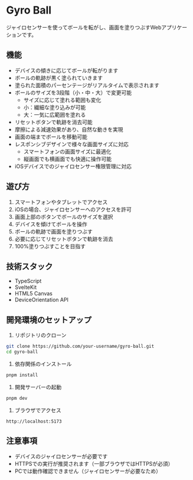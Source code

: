 # Gyro Ball

ジャイロセンサーを使ってボールを転がし、画面を塗りつぶすWebアプリケーションです。

## 機能

- デバイスの傾きに応じてボールが転がります
- ボールの軌跡が黒く塗られていきます
- 塗られた面積のパーセンテージがリアルタイムで表示されます
- ボールのサイズを3段階（小・中・大）で変更可能
  - サイズに応じて塗れる範囲も変化
  - 小：繊細な塗り込みが可能
  - 大：一気に広範囲を塗れる
- リセットボタンで軌跡を消去可能
- 摩擦による減速効果があり、自然な動きを実現
- 画面の端までボールを移動可能
- レスポンシブデザインで様々な画面サイズに対応
  - スマートフォンの画面サイズに最適化
  - 縦画面でも横画面でも快適に操作可能
- iOSデバイスでのジャイロセンサー権限管理に対応

## 遊び方

1. スマートフォンやタブレットでアクセス
2. iOSの場合、ジャイロセンサーへのアクセスを許可
3. 画面上部のボタンでボールのサイズを選択
4. デバイスを傾けてボールを操作
5. ボールの軌跡で画面を塗りつぶす
6. 必要に応じてリセットボタンで軌跡を消去
7. 100%塗りつぶすことを目指す

## 技術スタック

- TypeScript
- SvelteKit
- HTML5 Canvas
- DeviceOrientation API

## 開発環境のセットアップ

1. リポジトリのクローン

```bash
git clone https://github.com/your-username/gyro-ball.git
cd gyro-ball
```

1. 依存関係のインストール

```bash
pnpm install
```

1. 開発サーバーの起動

```bash
pnpm dev
```

1. ブラウザでアクセス

```text
http://localhost:5173
```

## 注意事項

- デバイスのジャイロセンサーが必要です
- HTTPSでの実行が推奨されます（一部ブラウザではHTTPSが必須）
- PCでは動作確認できません（ジャイロセンサーが必要なため）
